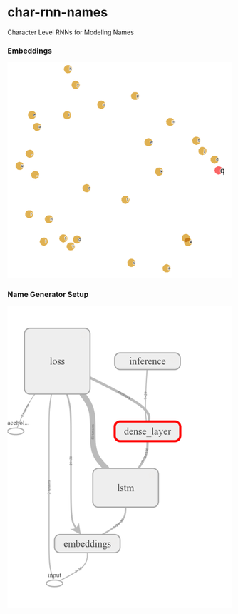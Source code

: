 # char-rnn-names
Character Level RNNs for Modeling Names

### Embeddings
![Embeddings](https://raw.githubusercontent.com/madaan/char-rnn-names/master/docs/embedding.png)

### Name Generator Setup
![model](https://raw.githubusercontent.com/madaan/char-rnn-names/master/docs/model.png)
